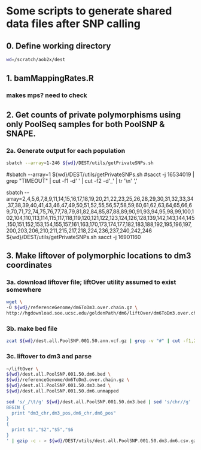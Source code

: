 # Some scripts to generate shared data files after SNP calling

## 0. Define working directory
```bash
wd=/scratch/aob2x/dest
```

## 1. bamMappingRates.R
  ### makes mps? need to check

## 2. Get counts of private polymorphisms using only PoolSeq samples for both PoolSNP & SNAPE.
### 2a. Generate output for each population
  ```bash
  sbatch --array=1-246 ${wd}/DEST/utils/getPrivateSNPs.sh
  ```
  #sbatch --array=1 ${wd}/DEST/utils/getPrivateSNPs.sh
  #sacct -j 16534019 | grep "TIMEOUT" | cut -f1 -d' ' | cut -f2 -d'_' | tr '\n' ','


  sbatch --array=2,4,5,6,7,8,9,11,14,15,16,17,18,19,20,21,22,23,25,26,28,29,30,31,32,33,34,37,38,39,40,41,43,46,47,49,50,51,52,55,56,57,58,59,60,61,62,63,64,65,66,69,70,71,72,74,75,76,77,78,79,81,82,84,85,87,88,89,90,91,93,94,95,98,99,100,102,104,110,113,114,115,117,118,119,120,121,122,123,124,126,128,139,142,143,144,145,150,151,152,153,154,155,157,161,163,170,173,174,177,182,183,188,192,195,196,197,200,203,206,210,211,215,217,218,224,236,237,240,242,246 \
  ${wd}/DEST/utils/getPrivateSNPs.sh
  sacct -j 16901160

## 3. Make liftover of polymorphic locations to dm3 coordinates
### 3a. download liftover file; liftOver utility assumed to exist somewhere
  ```bash
  wget \
  -O ${wd}/referenceGenome/dm6ToDm3.over.chain.gz \
  http://hgdownload.soe.ucsc.edu/goldenPath/dm6/liftOver/dm6ToDm3.over.chain.gz
  ```
### 3b. make bed file
  ```bash
  zcat ${wd}/dest.all.PoolSNP.001.50.ann.vcf.gz | grep -v "#" | cut -f1,2 |  awk '{print "chr"$1"\t"$2"\t"$2+1"\tdm6_"$1"_"$2}' > ${wd}/dest.all.PoolSNP.001.50.dm6.bed
  ```

### 3c. liftover to dm3 and parse
  ```bash
  ~/liftOver \
  ${wd}/dest.all.PoolSNP.001.50.dm6.bed \
  ${wd}/referenceGenome/dm6ToDm3.over.chain.gz \
  ${wd}/dest.all.PoolSNP.001.50.dm3.bed \
  ${wd}/dest.all.PoolSNP.001.50.dm6.unmapped

  sed 's/_/\t/g' ${wd}/dest.all.PoolSNP.001.50.dm3.bed | sed 's/chr//g' | awk '
  BEGIN {
    print "dm3_chr,dm3_pos,dm6_chr,dm6_pos"
  }
  {
    print $1","$2","$5","$6
  }
  ' | gzip -c - > ${wd}/DEST/utils/dest.all.PoolSNP.001.50.dm3.dm6.csv.gz

